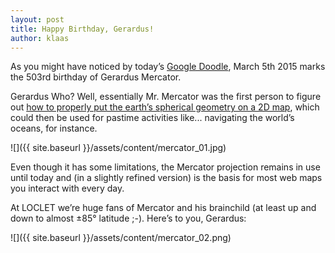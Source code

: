 ```yaml
---
layout: post
title: Happy Birthday, Gerardus!
author: klaas
---
```


As you might have noticed by today’s [Google Doodle](http://www.google.com/doodles/gerardus-mercators-503rd-birthday),
March 5th 2015 marks the 503rd birthday of Gerardus Mercator.

Gerardus Who? Well, essentially Mr. Mercator was the 
first person to figure out
[how to properly put the earth’s spherical geometry on a 2D map](http://www.vox.com/2015/3/5/8151303/gerardus-mercator-maps),
which could then be used for pastime activities like... navigating the world’s oceans, for instance.

![]({{ site.baseurl }}/assets/content/mercator_01.jpg)

Even though it has some limitations, the Mercator projection remains in use until today and (in a slightly refined 
version) is the basis for most web maps you interact with every day.

At LOCLET we’re huge fans of Mercator and his brainchild (at least up and down to almost ±85° latitude ;-). Here’s to
 you, Gerardus:

![]({{ site.baseurl }}/assets/content/mercator_02.png)